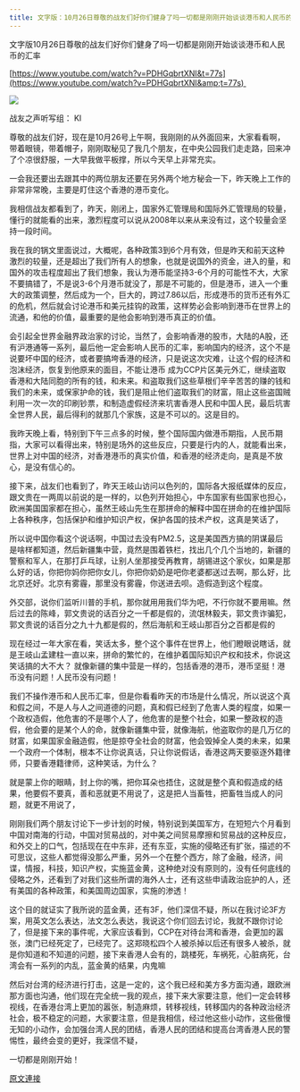 ```yaml
---
title: 文字版：10月26日尊敬的战友们好你们健身了吗一切都是刚刚开始谈谈港币和人民币的汇率
---
```


文字版10月26日尊敬的战友们好你们健身了吗一切都是刚刚开始谈谈港币和人民币的汇率





[https://www.youtube.com/watch?v=PDHGqbrtXNI&t=77s](https://www.youtube.com/watch?v=PDHGqbrtXNI&amp;t=77s) 




[![](https://3.bp.blogspot.com/-J_LnXvQc-KE/W9OKq0DqhbI/AAAAAAAABFc/xxQuuBdZKKUj5K5VP0FncCWThSy5dcFvwCLcBGAs/s400/1026-8.png)](https://3.bp.blogspot.com/-J_LnXvQc-KE/W9OKq0DqhbI/AAAAAAAABFc/xxQuuBdZKKUj5K5VP0FncCWThSy5dcFvwCLcBGAs/s1600/1026-8.png)




战友之声听写组： KI


尊敬的战友们好，现在是10月26号上午啊，我刚刚的从外面回来，大家看看啊，带着眼镜，带着帽子，刚刚取秘见了我几个朋友，在中央公园我们走走路，回来冲了个凉很舒服，一大早我做平板撑，所以今天早上非常充实。


一会我还要出去跟其中的两位朋友还要在另外两个地方秘会一下，昨天晚上工作的非常非常晚，主要是盯住这个香港的港币变化。


我相信战友都看到了，昨天，刚闭上，国家外汇管理局和国际外汇管理局的较量，懂行的就能看的出来，激烈程度可以说从2008年以来从来没有过，这个较量会坚持一段时间。


我在我的锅文里面说过，大概呢，各种政策3到6个月有效，但是昨天和前天这种激烈的较量，还是超出了我们所有人的想象，也就是说国外的资金，进入的量，和国外的攻击程度超出了我们想象，我认为港币能坚持3-6个月的可能性不大，大家不要搞错了，不是说3-6个月港币就没了，那是不可能的，但是港币，进入一个重大的政策调整，然后成为一个，巨大的，跨过7.86以后，形成港币的货币还有外汇的危机，然后就会讨论港币和美元挂钩的政策，这样势必会影响到港币在世界上的流通，和他的价值，最重要的是他会影响到港币真正的价值。


会引起全世界金融界政治家的讨论，当然了，会影响香港的股市，大陆的A股，还有沪港通等一系列，最后他一定会影响人民币的汇率，影响国内的经济，这个不是说要坏中国的经济，或者要搞垮香港的经济，只是说这次灾难，让这个假的经济和泡沫经济，恢复到他原来的面目，不能让港币 成为CCP片区美元外汇，继续盗取香港和大陆同胞的所有的钱，和未来。和盗取我们这些草根们辛辛苦苦的赚的钱和我们的未来，或保家护命的钱，我们是阻止他们盗取我们的财富，阻止这些盗国贼利用一次一次的印刷钞票，和制造虚假经济来坑害香港人民和中国人民，最后坑害全世界人民，最后得利的就那几个家族，这是不可以的。这是目的。


我昨天晚上看，特别到下午三点多的时候，整个国际国内做港币期指，人民币期指，大家可以看得出来，特别是场外的这些反应，只要是行内的人，就能看出来，世界上对中国的经济，对香港港币的真实价值，和香港的经济走向，是真是不放心，是没有信心的。


接下来，战友们也看到了，昨天王岐山访问以色列的，国际各大报纸媒体的反应，跟文贵在一两周以前说的是一样的，以色列开始担心，中东国家有些国家也担心，欧洲美国国家都在担心，虽然王岐山先生在那拼命的解释中国在拼命的在维护国际上各种秩序，包括保护和维护知识产权，保护各国的技术产权，这真是笑话了，

所以说中国你看这个说话啊，中国过去没有PM2.5，这是美国西方搞的阴谋最后是啥样都知道，然后新疆集中营，竟然是围着铁栏，找出几个几个当地的，新疆的警察和军人，在那打乒乓球，让别人坐那接受再教育，胡锡进这个家伙，如果是那么好的话，你把你妈你把你女儿，你把你奶奶是吧你老婆都送过去啊，那么好，比北京还好。北京有雾霾，那里没有雾霾，你送进去呗。造假造到这个程度。


外交部，说你们监听川普的手机，那你就用用我们华为吧，不行你就不要用嘛。然后过去的陈峰，郭文贵说的话百分之一千都是假的，流氓林毅夫，郭文贵诈骗犯，郭文贵说的话百分之九十九都是假的，然后海航和王岐山那百分之百都是假的


现在经过一年大家在看，笑话太多，整个这个事件在世界上，他们瞪眼说瞎话，就是王岐山孟建柱一直以来，拼命的繁忙的，在维护着国际知识产权和技术，你说这笑话搞的大不大？
就像新疆的集中营是一样的，包括香港的港币，港币坚挺！港币没有问题！人民币没有问题！


我们不操作港币和人民币汇率，但是你看看昨天的市场是什么情况，所以说这个真和假之间，不是人与人之间道德的问题，真和假已经到了危害人类的程度，如果一个政权造假，他危害的不是哪个人了，他危害的是整个社会，如果一整政权的造假，他会要的是某个人的命，就像新疆集中营，就像海航，他盗取你的是几万亿的财富，如果国家金融造假，他是掠夺全社会的财富，他会毁掉全人类的未来，如果一个政府一个体制，根本不让你说真话，只让你说假话，香港这两天要驱逐外籍律师，只要香港籍律师，这种笑话，为什么？


就是蒙上你的眼睛，封上你的嘴，把你耳朵也捂住，这就是整个真和假造成的结果，他要假不要真，善和恶就更不用说了，这是把人当畜牲，把畜牲当成人的问题，就更不用说了，


刚刚我们两个朋友讨论下一步计划的时候，特别说到美国军方，在短短六个月看到中国对南海的行动，中国对贸易战的，对中美之间贸易摩擦和贸易战的这种反应，和外交上的口气，包括现在在中东非，还有东亚，实施的侵略还有扩张，描述的不可思议，这些人都觉得没那么严重，另外一个在整个西方，除了金融，经济，间谍，情报，科技，知识产权，实施蓝金黄，这种绝对没有原则的，没有任何底线的侵略之外，还看到了对我们这些所谓的海外人士，还有这些申请政治庇护的人，还有美国的各种政策，和美国周边国家，实施的渗透！


这个目的就证实了我所说的蓝金黄，还有3F，他们深信不疑，所以在我讨论3F方案，用英文怎么表达，法文怎么表达，我说这个你们回去讨论，我就不跟你讨论了，但是接下来的事件呢，大家应该看到，CCP在对待台湾和香港，会更加的嚣张，澳门已经死定了，已经完了。这郑晓松四个人被杀掉以后还有很多人被杀，就是你知道和不知道的问题，接下来香港人会有的，跳楼死，车祸死，心脏病死，台湾会有一系列的内乱，蓝金黄的结果，内鬼嘛


然后对台湾的经济进行打击，这是一定的，这个我已经和美方多方面沟通，跟欧洲那方面也沟通，他们现在完全统一我的观点，接下来大家要注意，他们一定会转移视线，在香港台湾上更加的嚣张，制造麻烦，转移视线，转移国内的各种政治经济社会，极不稳定的问题，大家要注意，但是我相信，经过他这些小动作，这些傲慢无知的小动作，会加强台湾人民的团结，香港人民的团结和提高台湾香港人民的警惕性，最终会变的更好，我深信不疑，


一切都是刚刚开始！

[原文連接](http://littleantvoice.blogspot.com/2018/10/1026.html)